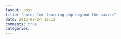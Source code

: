 ```yaml
---
layout: post
title: "notes for learning php beyond the basics"
date: 2013-08-24 10:12
comments: true
categories: 
---
```

